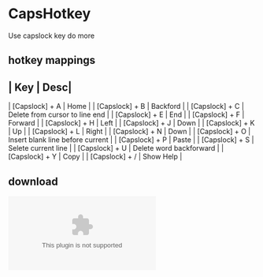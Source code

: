 # CapsHotkey
Use capslock key do more

## hotkey mappings
| Key | Desc|
----
| [Capslock] + A | Home |
| [Capslock] + B | Backford |
| [Capslock] + C | Delete from cursor to line end |
| [Capslock] + E | End |
| [Capslock] + F | Forward |
| [Capslock] + H | Left |
| [Capslock] + J | Down |
| [Capslock] + K | Up |
| [Capslock] + L | Right |
| [Capslock] + N | Down |
| [Capslock] + O | Insert blank line before current |
| [Capslock] + P | Paste |
| [Capslock] + S | Selete current line |
| [Capslock] + U | Delete word backforward |
| [Capslock] + Y | Copy |
| [Capslock] + / | Show Help |


## download
![CapsHotkey.exe](https://github.com/kkzi/CapsHotkey/releases/download/v2.1/CapsHotkey.exe)

